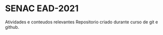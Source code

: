 # SENAC EAD-2021
 Atividades e conteudos relevantes
 Repositorio criado durante curso de git e github.
 
